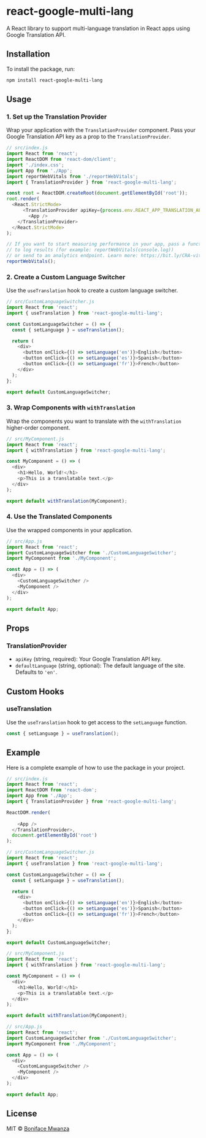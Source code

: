 
# react-google-multi-lang

A React library to support multi-language translation in React apps using Google Translation API.

## Installation

To install the package, run:

```bash
npm install react-google-multi-lang
```

## Usage

### 1. Set up the Translation Provider

Wrap your application with the `TranslationProvider` component. Pass your Google Translation API key as a prop to the `TranslationProvider`.

```javascript
// src/index.js
import React from 'react';
import ReactDOM from 'react-dom/client';
import './index.css';
import App from './App';
import reportWebVitals from './reportWebVitals';
import { TranslationProvider } from 'react-google-multi-lang';

const root = ReactDOM.createRoot(document.getElementById('root'));
root.render(
  <React.StrictMode>
      <TranslationProvider apiKey={process.env.REACT_APP_TRANSLATION_API} defaultLanguage="en">
        <App />
    </TranslationProvider>
  </React.StrictMode>
);

// If you want to start measuring performance in your app, pass a function
// to log results (for example: reportWebVitals(console.log))
// or send to an analytics endpoint. Learn more: https://bit.ly/CRA-vitals
reportWebVitals();

```

### 2. Create a Custom Language Switcher

Use the `useTranslation` hook to create a custom language switcher.

```javascript
// src/CustomLanguageSwitcher.js
import React from 'react';
import { useTranslation } from 'react-google-multi-lang';

const CustomLanguageSwitcher = () => {
  const { setLanguage } = useTranslation();

  return (
    <div>
      <button onClick={() => setLanguage('en')}>English</button>
      <button onClick={() => setLanguage('es')}>Spanish</button>
      <button onClick={() => setLanguage('fr')}>French</button>
    </div>
  );
};

export default CustomLanguageSwitcher;
```

### 3. Wrap Components with `withTranslation`

Wrap the components you want to translate with the `withTranslation` higher-order component.

```javascript
// src/MyComponent.js
import React from 'react';
import { withTranslation } from 'react-google-multi-lang';

const MyComponent = () => (
  <div>
    <h1>Hello, World!</h1>
    <p>This is a translatable text.</p>
  </div>
);

export default withTranslation(MyComponent);
```

### 4. Use the Translated Components

Use the wrapped components in your application.

```javascript
// src/App.js
import React from 'react';
import CustomLanguageSwitcher from './CustomLanguageSwitcher';
import MyComponent from './MyComponent';

const App = () => (
  <div>
    <CustomLanguageSwitcher />
    <MyComponent />
  </div>
);

export default App;
```

## Props

### TranslationProvider

- `apiKey` (string, required): Your Google Translation API key.
- `defaultLanguage` (string, optional): The default language of the site. Defaults to `'en'`.

## Custom Hooks

### useTranslation

Use the `useTranslation` hook to get access to the `setLanguage` function.

```javascript
const { setLanguage } = useTranslation();
```

## Example

Here is a complete example of how to use the package in your project.

```javascript
// src/index.js
import React from 'react';
import ReactDOM from 'react-dom';
import App from './App';
import { TranslationProvider } from 'react-google-multi-lang';

ReactDOM.render(
  
    <App />
  </TranslationProvider>,
  document.getElementById('root')
);

// src/CustomLanguageSwitcher.js
import React from 'react';
import { useTranslation } from 'react-google-multi-lang';

const CustomLanguageSwitcher = () => {
  const { setLanguage } = useTranslation();

  return (
    <div>
      <button onClick={() => setLanguage('en')}>English</button>
      <button onClick={() => setLanguage('es')}>Spanish</button>
      <button onClick={() => setLanguage('fr')}>French</button>
    </div>
  );
};

export default CustomLanguageSwitcher;

// src/MyComponent.js
import React from 'react';
import { withTranslation } from 'react-google-multi-lang';

const MyComponent = () => (
  <div>
    <h1>Hello, World!</h1>
    <p>This is a translatable text.</p>
  </div>
);

export default withTranslation(MyComponent);

// src/App.js
import React from 'react';
import CustomLanguageSwitcher from './CustomLanguageSwitcher';
import MyComponent from './MyComponent';

const App = () => (
  <div>
    <CustomLanguageSwitcher />
    <MyComponent />
  </div>
);

export default App;
```

## License

MIT © [Boniface Mwanza](https://github.com/bonifacemwanza)

